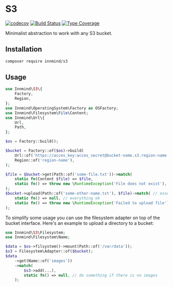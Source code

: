 # S3

[![codecov](https://codecov.io/gh/Innmind/S3/branch/develop/graph/badge.svg)](https://codecov.io/gh/Innmind/S3)
[![Build Status](https://github.com/Innmind/S3/workflows/CI/badge.svg?branch=master)](https://github.com/Innmind/S3/actions?query=workflow%3ACI)
[![Type Coverage](https://shepherd.dev/github/Innmind/S3/coverage.svg)](https://shepherd.dev/github/Innmind/S3)

Minimalist abstraction to work with any S3 bucket.

## Installation

```sh
composer require innmind/s3
```

## Usage

```php
use Innmind\S3\{
    Factory,
    Region,
};
use Innmind\OperatingSystem\Factory as OSFactory;
use Innmind\Filesystem\File\Content;
use Innmind\Url\{
    Url,
    Path,
};

$os = Factory::build();

$bucket = Factory::of($os)->build(
    Url::of('https://acces_key:acces_secret@bucket-name.s3.region-name.scw.cloud/'),
    Region::of('region-name'),
);

$file = $bucket->get(Path::of('some-file.txt'))->match(
    static fn(Content $file) => $file,
    static fn() => throw new \RuntimeException('File does not exist'),
);
$bucket->upload(Path::of('some-other-name.txt'), $file)->match( // essentially this will copy the file
    static fn() => null, // everything ok
    static fn() => throw new \RuntimeException('Failed to upload file'),
);
```

To simplify some usage you can use the filesystem adapter on top of the bucket interface. Here's an example to upload a directory to a bucket:

```php
use Innmind\S3\Filesystem;
use Innmind\Filesystem\Name;

$data = $os->filsystem()->mount(Path::of('/var/data'));
$s3 = Filesystem\Adapter::of($bucket);
$data
    ->get(Name::of('images'))
    ->match(
        $s3->add(...),
        static fn() => null, // do something if there is no images
    );
```
